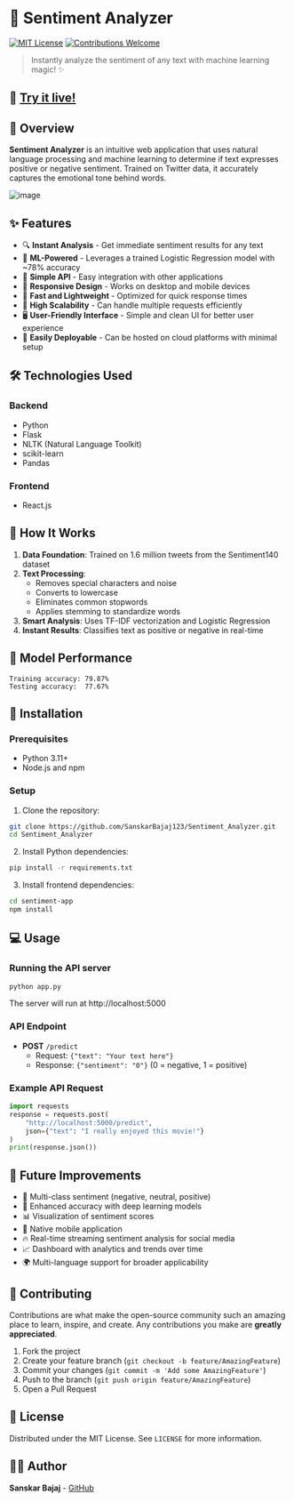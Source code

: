 # 🧠 Sentiment Analyzer

[![MIT License](https://img.shields.io/badge/License-MIT-green.svg)](https://choosealicense.com/licenses/mit/)
[![Contributions Welcome](https://img.shields.io/badge/contributions-welcome-brightgreen.svg?style=flat)](https://github.com/SanskarBajaj123/Sentiment_Analyzer/issues)

> Instantly analyze the sentiment of any text with machine learning magic! ✨

## 🌟 [Try it live!](https://sentiment-analyzer-frontend.onrender.com/)

## 📝 Overview

**Sentiment Analyzer** is an intuitive web application that uses natural language processing and machine learning to determine if text expresses positive or negative sentiment. Trained on Twitter data, it accurately captures the emotional tone behind words.

![image](https://github.com/user-attachments/assets/23a6efa5-6fc9-4044-86f7-5ffcb44a2b72)



## ✨ Features

- 🔍 **Instant Analysis** - Get immediate sentiment results for any text
- 🧠 **ML-Powered** - Leverages a trained Logistic Regression model with ~78% accuracy
- 🔄 **Simple API** - Easy integration with other applications
- 📱 **Responsive Design** - Works on desktop and mobile devices
- 🚀 **Fast and Lightweight** - Optimized for quick response times
- 🔬 **High Scalability** - Can handle multiple requests efficiently
- 🖥️ **User-Friendly Interface** - Simple and clean UI for better user experience
- 🔗 **Easily Deployable** - Can be hosted on cloud platforms with minimal setup

## 🛠️ Technologies Used

### Backend
- Python
- Flask
- NLTK (Natural Language Toolkit)
- scikit-learn
- Pandas

### Frontend
- React.js

## 🔧 How It Works

1. **Data Foundation**: Trained on 1.6 million tweets from the Sentiment140 dataset
2. **Text Processing**:
   - Removes special characters and noise
   - Converts to lowercase
   - Eliminates common stopwords
   - Applies stemming to standardize words
3. **Smart Analysis**: Uses TF-IDF vectorization and Logistic Regression
4. **Instant Results**: Classifies text as positive or negative in real-time

## 🧪 Model Performance

```
Training accuracy: 79.87%
Testing accuracy:  77.67%
```

## 🚀 Installation

### Prerequisites
- Python 3.11+
- Node.js and npm

### Setup

1. Clone the repository:
```bash
git clone https://github.com/SanskarBajaj123/Sentiment_Analyzer.git
cd Sentiment_Analyzer
```

2. Install Python dependencies:
```bash
pip install -r requirements.txt
```

3. Install frontend dependencies:
```bash
cd sentiment-app
npm install
```

## 💻 Usage

### Running the API server

```bash
python app.py
```
The server will run at http://localhost:5000

### API Endpoint

- **POST** `/predict`
  - Request: `{"text": "Your text here"}`
  - Response: `{"sentiment": "0"}` (0 = negative, 1 = positive)

### Example API Request

```python
import requests
response = requests.post(
    "http://localhost:5000/predict",
    json={"text": "I really enjoyed this movie!"}
)
print(response.json())
```

## 🔮 Future Improvements

- 🌈 Multi-class sentiment (negative, neutral, positive)
- 🧠 Enhanced accuracy with deep learning models
- 📊 Visualization of sentiment scores
- 📱 Native mobile application
- 🔥 Real-time streaming sentiment analysis for social media
- 📈 Dashboard with analytics and trends over time
- 🌍 Multi-language support for broader applicability

## 🤝 Contributing

Contributions are what make the open-source community such an amazing place to learn, inspire, and create. Any contributions you make are **greatly appreciated**.

1. Fork the project
2. Create your feature branch (`git checkout -b feature/AmazingFeature`)
3. Commit your changes (`git commit -m 'Add some AmazingFeature'`)
4. Push to the branch (`git push origin feature/AmazingFeature`)
5. Open a Pull Request

## 📄 License

Distributed under the MIT License. See `LICENSE` for more information.

## 👨‍💻 Author

**Sanskar Bajaj** - [GitHub](https://github.com/SanskarBajaj123)

